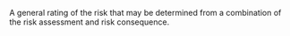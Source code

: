 ﻿A general rating of the risk that may be determined from a combination of the risk assessment and risk consequence.